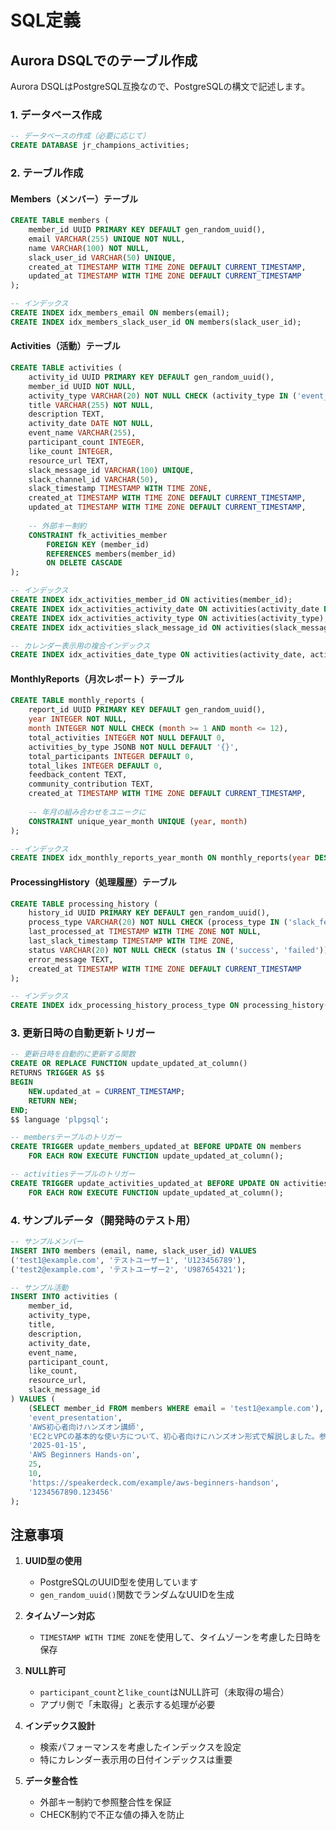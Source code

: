 # SQL定義

## Aurora DSQLでのテーブル作成

Aurora DSQLはPostgreSQL互換なので、PostgreSQLの構文で記述します。

### 1. データベース作成

```sql
-- データベースの作成（必要に応じて）
CREATE DATABASE jr_champions_activities;
```

### 2. テーブル作成

#### Members（メンバー）テーブル

```sql
CREATE TABLE members (
    member_id UUID PRIMARY KEY DEFAULT gen_random_uuid(),
    email VARCHAR(255) UNIQUE NOT NULL,
    name VARCHAR(100) NOT NULL,
    slack_user_id VARCHAR(50) UNIQUE,
    created_at TIMESTAMP WITH TIME ZONE DEFAULT CURRENT_TIMESTAMP,
    updated_at TIMESTAMP WITH TIME ZONE DEFAULT CURRENT_TIMESTAMP
);

-- インデックス
CREATE INDEX idx_members_email ON members(email);
CREATE INDEX idx_members_slack_user_id ON members(slack_user_id);
```

#### Activities（活動）テーブル

```sql
CREATE TABLE activities (
    activity_id UUID PRIMARY KEY DEFAULT gen_random_uuid(),
    member_id UUID NOT NULL,
    activity_type VARCHAR(20) NOT NULL CHECK (activity_type IN ('event_presentation', 'article', 'study_group', 'other')),
    title VARCHAR(255) NOT NULL,
    description TEXT,
    activity_date DATE NOT NULL,
    event_name VARCHAR(255),
    participant_count INTEGER,
    like_count INTEGER,
    resource_url TEXT,
    slack_message_id VARCHAR(100) UNIQUE,
    slack_channel_id VARCHAR(50),
    slack_timestamp TIMESTAMP WITH TIME ZONE,
    created_at TIMESTAMP WITH TIME ZONE DEFAULT CURRENT_TIMESTAMP,
    updated_at TIMESTAMP WITH TIME ZONE DEFAULT CURRENT_TIMESTAMP,
    
    -- 外部キー制約
    CONSTRAINT fk_activities_member 
        FOREIGN KEY (member_id) 
        REFERENCES members(member_id) 
        ON DELETE CASCADE
);

-- インデックス
CREATE INDEX idx_activities_member_id ON activities(member_id);
CREATE INDEX idx_activities_activity_date ON activities(activity_date DESC);
CREATE INDEX idx_activities_activity_type ON activities(activity_type);
CREATE INDEX idx_activities_slack_message_id ON activities(slack_message_id);

-- カレンダー表示用の複合インデックス
CREATE INDEX idx_activities_date_type ON activities(activity_date, activity_type);
```

#### MonthlyReports（月次レポート）テーブル

```sql
CREATE TABLE monthly_reports (
    report_id UUID PRIMARY KEY DEFAULT gen_random_uuid(),
    year INTEGER NOT NULL,
    month INTEGER NOT NULL CHECK (month >= 1 AND month <= 12),
    total_activities INTEGER NOT NULL DEFAULT 0,
    activities_by_type JSONB NOT NULL DEFAULT '{}',
    total_participants INTEGER DEFAULT 0,
    total_likes INTEGER DEFAULT 0,
    feedback_content TEXT,
    community_contribution TEXT,
    created_at TIMESTAMP WITH TIME ZONE DEFAULT CURRENT_TIMESTAMP,
    
    -- 年月の組み合わせをユニークに
    CONSTRAINT unique_year_month UNIQUE (year, month)
);

-- インデックス
CREATE INDEX idx_monthly_reports_year_month ON monthly_reports(year DESC, month DESC);
```

#### ProcessingHistory（処理履歴）テーブル

```sql
CREATE TABLE processing_history (
    history_id UUID PRIMARY KEY DEFAULT gen_random_uuid(),
    process_type VARCHAR(20) NOT NULL CHECK (process_type IN ('slack_fetch', 'report_generation')),
    last_processed_at TIMESTAMP WITH TIME ZONE NOT NULL,
    last_slack_timestamp TIMESTAMP WITH TIME ZONE,
    status VARCHAR(20) NOT NULL CHECK (status IN ('success', 'failed')),
    error_message TEXT,
    created_at TIMESTAMP WITH TIME ZONE DEFAULT CURRENT_TIMESTAMP
);

-- インデックス
CREATE INDEX idx_processing_history_process_type ON processing_history(process_type, created_at DESC);
```

### 3. 更新日時の自動更新トリガー

```sql
-- 更新日時を自動的に更新する関数
CREATE OR REPLACE FUNCTION update_updated_at_column()
RETURNS TRIGGER AS $$
BEGIN
    NEW.updated_at = CURRENT_TIMESTAMP;
    RETURN NEW;
END;
$$ language 'plpgsql';

-- membersテーブルのトリガー
CREATE TRIGGER update_members_updated_at BEFORE UPDATE ON members
    FOR EACH ROW EXECUTE FUNCTION update_updated_at_column();

-- activitiesテーブルのトリガー
CREATE TRIGGER update_activities_updated_at BEFORE UPDATE ON activities
    FOR EACH ROW EXECUTE FUNCTION update_updated_at_column();
```

### 4. サンプルデータ（開発時のテスト用）

```sql
-- サンプルメンバー
INSERT INTO members (email, name, slack_user_id) VALUES
('test1@example.com', 'テストユーザー1', 'U123456789'),
('test2@example.com', 'テストユーザー2', 'U987654321');

-- サンプル活動
INSERT INTO activities (
    member_id, 
    activity_type, 
    title, 
    description,
    activity_date, 
    event_name,
    participant_count,
    like_count,
    resource_url,
    slack_message_id
) VALUES (
    (SELECT member_id FROM members WHERE email = 'test1@example.com'),
    'event_presentation',
    'AWS初心者向けハンズオン講師',
    'EC2とVPCの基本的な使い方について、初心者向けにハンズオン形式で解説しました。参加者からは分かりやすいと好評でした。',
    '2025-01-15',
    'AWS Beginners Hands-on',
    25,
    10,
    'https://speakerdeck.com/example/aws-beginners-handson',
    '1234567890.123456'
);
```

## 注意事項

1. **UUID型の使用**
   - PostgreSQLのUUID型を使用しています
   - `gen_random_uuid()`関数でランダムなUUIDを生成

2. **タイムゾーン対応**
   - `TIMESTAMP WITH TIME ZONE`を使用して、タイムゾーンを考慮した日時を保存

3. **NULL許可**
   - `participant_count`と`like_count`はNULL許可（未取得の場合）
   - アプリ側で「未取得」と表示する処理が必要

4. **インデックス設計**
   - 検索パフォーマンスを考慮したインデックスを設定
   - 特にカレンダー表示用の日付インデックスは重要

5. **データ整合性**
   - 外部キー制約で参照整合性を保証
   - CHECK制約で不正な値の挿入を防止
